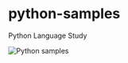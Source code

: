 # python-samples
Python Language Study

![Python samples](https://github.com/jnetocurti/python-samples/workflows/Python%20samples/badge.svg)
